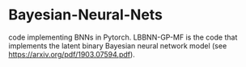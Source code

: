 # Bayesian-Neural-Nets
code implementing BNNs in Pytorch. LBBNN-GP-MF is the code that implements the latent binary Bayesian neural network model (see https://arxiv.org/pdf/1903.07594.pdf).
